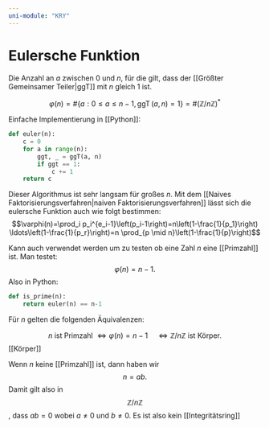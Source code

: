 ```yaml
---
uni-module: "KRY"
---
```


# Eulersche Funktion

Die Anzahl an $a$ zwischen $0$ und $n$, für die gilt, dass der [[Größter Gemeinsamer Teiler|ggT]] mit $n$ gleich $1$ ist.

$$\varphi(n)=\#\{a: 0 \leq a \leq n-1, \operatorname{ggT}(a, n)=1\}=\#(\mathbb{Z} / n \mathbb{Z})^*$$

Einfache Implementierung in [[Python]]:

```python
def euler(n):
    c = 0
    for a in range(n):
        ggt, _ = ggT(a, n)
        if ggt == 1:
            c += 1
    return c
```

Dieser Algorithmus ist sehr langsam für großes $n$. Mit dem [[Naives Faktorisierungsverfahren|naiven Faktorisierungsverfahren]] lässt sich die eulersche Funktion auch wie folgt bestimmen:
$$\varphi(n)=\prod_i p_i^{e_i-1}\left(p_i-1\right)=n\left(1-\frac{1}{p_1}\right) \ldots\left(1-\frac{1}{p_r}\right)=n \prod_{p \mid n}\left(1-\frac{1}{p}\right)$$

Kann auch verwendet werden um zu testen ob eine Zahl $n$ eine [[Primzahl]] ist. Man testet:
$$\varphi(n)=n-1.$$
Also in Python:

```python
def is_prime(n):
	return euler(n) == n-1
```

Für $n$ gelten die folgenden Äquivalenzen:

$$n \text { ist Primzahl } \Longleftrightarrow \varphi(n)=n-1 \quad \Longleftrightarrow \mathbb{Z} / n \mathbb{Z} \text { ist Körper. }$$
[[Körper]]

Wenn $n$ keine [[Primzahl]] ist, dann haben wir
$$n=ab.$$
Damit gilt also in
$$\mathbb{Z}/n \mathbb{Z}$$
, dass $ab=0$ wobei $a\neq 0$ und $b\neq 0$. Es ist also kein [[Integritätsring]]
